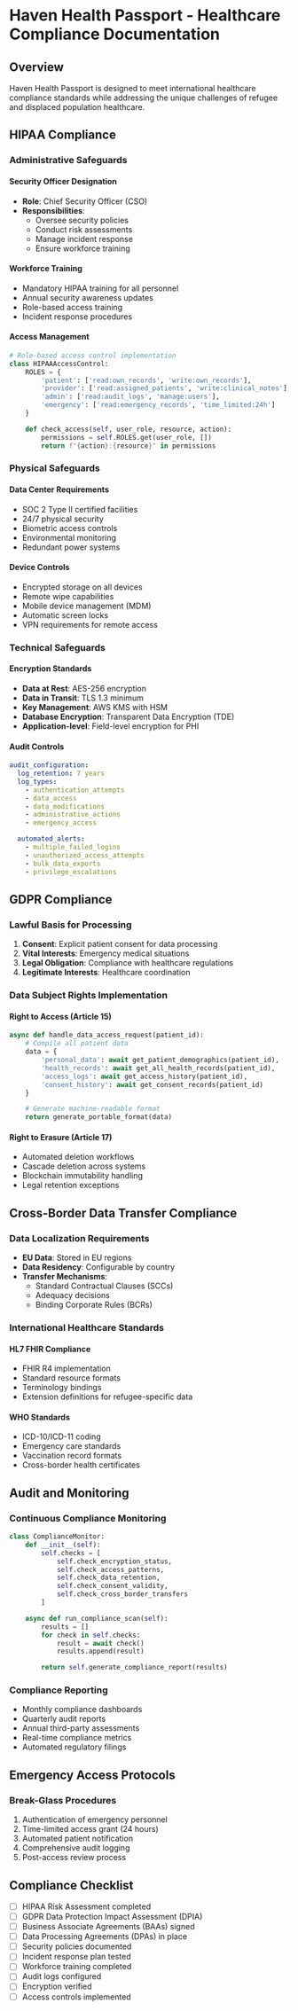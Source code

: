 # Haven Health Passport - Healthcare Compliance Documentation

## Overview

Haven Health Passport is designed to meet international healthcare compliance standards while addressing the unique challenges of refugee and displaced population healthcare.

## HIPAA Compliance

### Administrative Safeguards

#### Security Officer Designation
- **Role**: Chief Security Officer (CSO)
- **Responsibilities**:
  - Oversee security policies
  - Conduct risk assessments
  - Manage incident response
  - Ensure workforce training

#### Workforce Training
- Mandatory HIPAA training for all personnel
- Annual security awareness updates
- Role-based access training
- Incident response procedures

#### Access Management
```python
# Role-based access control implementation
class HIPAAAccessControl:
    ROLES = {
        'patient': ['read:own_records', 'write:own_records'],
        'provider': ['read:assigned_patients', 'write:clinical_notes'],
        'admin': ['read:audit_logs', 'manage:users'],
        'emergency': ['read:emergency_records', 'time_limited:24h']
    }

    def check_access(self, user_role, resource, action):
        permissions = self.ROLES.get(user_role, [])
        return f"{action}:{resource}" in permissions
```

### Physical Safeguards

#### Data Center Requirements
- SOC 2 Type II certified facilities
- 24/7 physical security
- Biometric access controls
- Environmental monitoring
- Redundant power systems

#### Device Controls
- Encrypted storage on all devices
- Remote wipe capabilities
- Mobile device management (MDM)
- Automatic screen locks
- VPN requirements for remote access

### Technical Safeguards

#### Encryption Standards
- **Data at Rest**: AES-256 encryption
- **Data in Transit**: TLS 1.3 minimum
- **Key Management**: AWS KMS with HSM
- **Database Encryption**: Transparent Data Encryption (TDE)
- **Application-level**: Field-level encryption for PHI

#### Audit Controls
```yaml
audit_configuration:
  log_retention: 7 years
  log_types:
    - authentication_attempts
    - data_access
    - data_modifications
    - administrative_actions
    - emergency_access

  automated_alerts:
    - multiple_failed_logins
    - unauthorized_access_attempts
    - bulk_data_exports
    - privilege_escalations
```

## GDPR Compliance

### Lawful Basis for Processing
1. **Consent**: Explicit patient consent for data processing
2. **Vital Interests**: Emergency medical situations
3. **Legal Obligation**: Compliance with healthcare regulations
4. **Legitimate Interests**: Healthcare coordination

### Data Subject Rights Implementation

#### Right to Access (Article 15)
```python
async def handle_data_access_request(patient_id):
    # Compile all patient data
    data = {
        'personal_data': await get_patient_demographics(patient_id),
        'health_records': await get_all_health_records(patient_id),
        'access_logs': await get_access_history(patient_id),
        'consent_history': await get_consent_records(patient_id)
    }

    # Generate machine-readable format
    return generate_portable_format(data)
```

#### Right to Erasure (Article 17)
- Automated deletion workflows
- Cascade deletion across systems
- Blockchain immutability handling
- Legal retention exceptions

## Cross-Border Data Transfer Compliance

### Data Localization Requirements
- **EU Data**: Stored in EU regions
- **Data Residency**: Configurable by country
- **Transfer Mechanisms**:
  - Standard Contractual Clauses (SCCs)
  - Adequacy decisions
  - Binding Corporate Rules (BCRs)

### International Healthcare Standards

#### HL7 FHIR Compliance
- FHIR R4 implementation
- Standard resource formats
- Terminology bindings
- Extension definitions for refugee-specific data

#### WHO Standards
- ICD-10/ICD-11 coding
- Emergency care standards
- Vaccination record formats
- Cross-border health certificates

## Audit and Monitoring

### Continuous Compliance Monitoring
```python
class ComplianceMonitor:
    def __init__(self):
        self.checks = [
            self.check_encryption_status,
            self.check_access_patterns,
            self.check_data_retention,
            self.check_consent_validity,
            self.check_cross_border_transfers
        ]

    async def run_compliance_scan(self):
        results = []
        for check in self.checks:
            result = await check()
            results.append(result)

        return self.generate_compliance_report(results)
```

### Compliance Reporting
- Monthly compliance dashboards
- Quarterly audit reports
- Annual third-party assessments
- Real-time compliance metrics
- Automated regulatory filings

## Emergency Access Protocols

### Break-Glass Procedures
1. Authentication of emergency personnel
2. Time-limited access grant (24 hours)
3. Automated patient notification
4. Comprehensive audit logging
5. Post-access review process

## Compliance Checklist

- [ ] HIPAA Risk Assessment completed
- [ ] GDPR Data Protection Impact Assessment (DPIA)
- [ ] Business Associate Agreements (BAAs) signed
- [ ] Data Processing Agreements (DPAs) in place
- [ ] Security policies documented
- [ ] Incident response plan tested
- [ ] Workforce training completed
- [ ] Audit logs configured
- [ ] Encryption verified
- [ ] Access controls implemented
